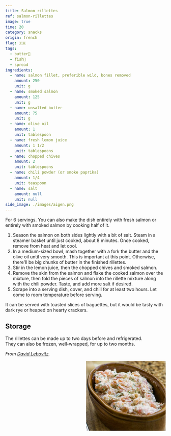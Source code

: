 ```yaml
---
title: Salmon rillettes
ref: salmon-rillettes
image: true
time: 20
category: snacks
origin: french
flag: 🇫🇷
tags:
  - butter🧈
  - fish🦈
  - spread
ingredients:
  - name: salmon fillet, preferible wild, bones removed
    amount: 250
    unit: g
  - name: smoked salmon
    amount: 125
    unit: g
  - name: unsalted butter
    amount: 75
    unit: g
  - name: olive oil
    amount: 1
    unit: tablespoon
  - name: fresh lemon juice
    amount: 1 1/2
    unit: tablespoons
  - name: chopped chives
    amount: 2
    unit: tablespoons
  - name: chili powder (or smoke paprika)
    amount: 1/4
    unit: teaspoon
  - name: salt
    amount: null
    unit: null
side_image: ./images/aigen.png
---
```


For 6 servings. 
You can also make the dish entirely with fresh salmon or entirely with smoked salmon by cooking half of it.

1. Season the salmon on both sides lightly with a bit of salt. Steam in a steamer basket until just cooked, about 8 minutes. Once cooked, remove from heat and let cool.
2. In a medium-sized bowl, mash together with a fork the butter and the olive oil until very smooth. This is important at this point. Otherwise, there'll be big chunks of butter in the finished rillettes.
3. Stir in the lemon juice, then the chopped chives and smoked salmon.
4. Remove the skin from the salmon and flake the cooked salmon over the mixture, then fold the pieces of salmon into the rillette mixture along with the chili powder. Taste, and add more salt if desired.
5. Scrape into a serving dish, cover, and chill for at least two hours. Let come to room temperature before serving.

It can be served with toasted slices of baguettes, but it would be tasty with dark rye or heaped on hearty crackers.

## Storage
The rillettes can be made up to two days before and refrigerated.  
They can also be frozen, well-wrapped, for up to two months.

_From [David Lebovitz](https://www.davidlebovitz.com/salmon-rillette/)._

<img src="images/salmon_rillettes.png" style="width:250px; float:right;"/>